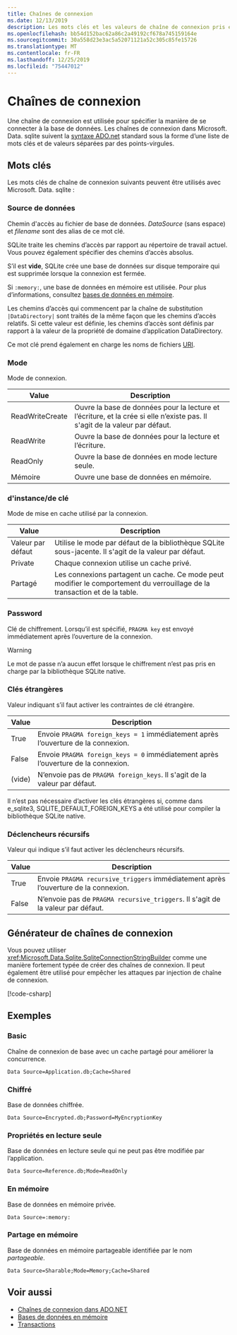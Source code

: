 ```yaml
---
title: Chaînes de connexion
ms.date: 12/13/2019
description: Les mots clés et les valeurs de chaîne de connexion pris en charge.
ms.openlocfilehash: bb54d152bac62a86c2a49192cf678a745159164e
ms.sourcegitcommit: 30a558d23e3ac5a52071121a52c305c85fe15726
ms.translationtype: MT
ms.contentlocale: fr-FR
ms.lasthandoff: 12/25/2019
ms.locfileid: "75447012"
---
```

# <a name="connection-strings"></a>Chaînes de connexion

Une chaîne de connexion est utilisée pour spécifier la manière de se connecter à la base de données. Les chaînes de connexion dans Microsoft. Data. sqlite suivent la [syntaxe ADO.net](../../../framework/data/adonet/connection-strings.md) standard sous la forme d’une liste de mots clés et de valeurs séparées par des points-virgules.

## <a name="keywords"></a>Mots clés

Les mots clés de chaîne de connexion suivants peuvent être utilisés avec Microsoft. Data. sqlite :

### <a name="data-source"></a>Source de données

Chemin d'accès au fichier de base de données. *DataSource* (sans espace) et *filename* sont des alias de ce mot clé.

SQLite traite les chemins d’accès par rapport au répertoire de travail actuel. Vous pouvez également spécifier des chemins d’accès absolus.

S’il est **vide**, SQLite crée une base de données sur disque temporaire qui est supprimée lorsque la connexion est fermée.

Si `:memory:`, une base de données en mémoire est utilisée. Pour plus d’informations, consultez [bases de données en mémoire](in-memory-databases.md).

Les chemins d’accès qui commencent par la chaîne de substitution `|DataDirectory|` sont traités de la même façon que les chemins d’accès relatifs. Si cette valeur est définie, les chemins d’accès sont définis par rapport à la valeur de la propriété de domaine d’application DataDirectory.

Ce mot clé prend également en charge les noms de fichiers [URI](https://www.sqlite.org/uri.html).

### <a name="mode"></a>Mode

Mode de connexion.

| Value           | Description                                                                                        |
| --------------- | -------------------------------------------------------------------------------------------------- |
| ReadWriteCreate | Ouvre la base de données pour la lecture et l’écriture, et la crée si elle n’existe pas. Il s'agit de la valeur par défaut. |
| ReadWrite       | Ouvre la base de données pour la lecture et l’écriture.                                                        |
| ReadOnly        | Ouvre la base de données en mode lecture seule.                                                              |
| Mémoire          | Ouvre une base de données en mémoire.                                                                       |

### <a name="cache"></a>d'instance/de clé

Mode de mise en cache utilisé par la connexion.

| Value   | Description                                                                                    |
| ------- | ---------------------------------------------------------------------------------------------- |
| Valeur par défaut | Utilise le mode par défaut de la bibliothèque SQLite sous-jacente. Il s'agit de la valeur par défaut.                   |
| Private | Chaque connexion utilise un cache privé.                                                          |
| Partagé  | Les connexions partagent un cache. Ce mode peut modifier le comportement du verrouillage de la transaction et de la table. |

### <a name="password"></a>Password

Clé de chiffrement. Lorsqu’il est spécifié, `PRAGMA key` est envoyé immédiatement après l’ouverture de la connexion.

> [!WARNING]
> Le mot de passe n’a aucun effet lorsque le chiffrement n’est pas pris en charge par la bibliothèque SQLite native.

### <a name="foreign-keys"></a>Clés étrangères

Valeur indiquant s’il faut activer les contraintes de clé étrangère.

| Value   | Description
| ------- | --- |
| True    | Envoie `PRAGMA foreign_keys = 1` immédiatement après l’ouverture de la connexion.
| False   | Envoie `PRAGMA foreign_keys = 0` immédiatement après l’ouverture de la connexion.
| (vide) | N’envoie pas de `PRAGMA foreign_keys`. Il s'agit de la valeur par défaut. |

Il n’est pas nécessaire d’activer les clés étrangères si, comme dans e_sqlite3, SQLITE_DEFAULT_FOREIGN_KEYS a été utilisé pour compiler la bibliothèque SQLite native.

### <a name="recursive-triggers"></a>Déclencheurs récursifs

Valeur qui indique s’il faut activer les déclencheurs récursifs.

| Value | Description                                                                 |
| ----- | --------------------------------------------------------------------------- |
| True  | Envoie `PRAGMA recursive_triggers` immédiatement après l’ouverture de la connexion. |
| False | N’envoie pas de `PRAGMA recursive_triggers`. Il s'agit de la valeur par défaut.              |

## <a name="connection-string-builder"></a>Générateur de chaînes de connexion

Vous pouvez utiliser <xref:Microsoft.Data.Sqlite.SqliteConnectionStringBuilder> comme une manière fortement typée de créer des chaînes de connexion. Il peut également être utilisé pour empêcher les attaques par injection de chaîne de connexion.

[!code-csharp[](../../../../samples/snippets/standard/data/sqlite/EncryptionSample/Program.cs?name=snippet_ConnectionStringBuilder)]

## <a name="examples"></a>Exemples

### <a name="basic"></a>Basic

Chaîne de connexion de base avec un cache partagé pour améliorer la concurrence.

```ConnectionString
Data Source=Application.db;Cache=Shared
```

### <a name="encrypted"></a>Chiffré

Base de données chiffrée.

```ConnectionString
Data Source=Encrypted.db;Password=MyEncryptionKey
```

### <a name="read-only"></a>Propriétés en lecture seule

Base de données en lecture seule qui ne peut pas être modifiée par l’application.

```ConnectionString
Data Source=Reference.db;Mode=ReadOnly
```

### <a name="in-memory"></a>En mémoire

Base de données en mémoire privée.

```ConnectionString
Data Source=:memory:
```

### <a name="sharable-in-memory"></a>Partage en mémoire

Base de données en mémoire partageable identifiée par le nom *partageable*.

```ConnectionString
Data Source=Sharable;Mode=Memory;Cache=Shared
```

## <a name="see-also"></a>Voir aussi

* [Chaînes de connexion dans ADO.NET](../../../framework/data/adonet/connection-strings.md)
* [Bases de données en mémoire](in-memory-databases.md)
* [Transactions](transactions.md)
